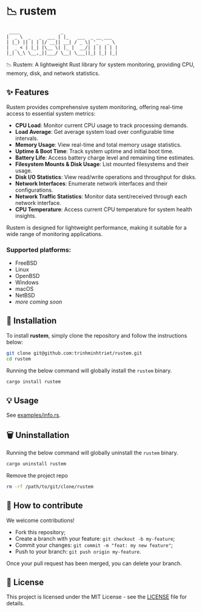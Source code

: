 # 📉 rustem

```text
 ____               _
|  _ \  _   _  ___ | |_   ___  _ __ ___
| |_) || | | |/ __|| __| / _ \| '_ ` _ \
|  _ < | |_| |\__ \| |_ |  __/| | | | | |
|_| \_\ \__,_||___/ \__| \___||_| |_| |_|
```

📉 Rustem: A lightweight Rust library for system monitoring, providing CPU, memory, disk, and network statistics.

## ✨ Features

Rustem provides comprehensive system monitoring, offering real-time access to essential system metrics:

- **CPU Load**: Monitor current CPU usage to track processing demands.
- **Load Average**: Get average system load over configurable time intervals.
- **Memory Usage**: View real-time and total memory usage statistics.
- **Uptime & Boot Time**: Track system uptime and initial boot time.
- **Battery Life**: Access battery charge level and remaining time estimates.
- **Filesystem Mounts & Disk Usage**: List mounted filesystems and their usage.
- **Disk I/O Statistics**: View read/write operations and throughput for disks.
- **Network Interfaces**: Enumerate network interfaces and their configurations.
- **Network Traffic Statistics**: Monitor data sent/received through each network interface.
- **CPU Temperature**: Access current CPU temperature for system health insights.

Rustem is designed for lightweight performance, making it suitable for a wide range of monitoring applications.

### Supported platforms:

- FreeBSD
- Linux
- OpenBSD
- Windows
- macOS
- NetBSD
- _more coming soon_

## 🚀 Installation

To install **rustem**, simply clone the repository and follow the instructions below:

```bash
git clone git@github.com:trinhminhtriet/rustem.git
cd rustem

```

Running the below command will globally install the `rustem` binary.

```bash
cargo install rustem
```

## 💡 Usage

See [examples/info.rs](https://github.com/trinhminhtriet/rustem/blob/master/examples/info.rs).

## 🗑️ Uninstallation

Running the below command will globally uninstall the `rustem` binary.

```bash
cargo uninstall rustem
```

Remove the project repo

```bash
rm -rf /path/to/git/clone/rustem
```

## 🤝 How to contribute

We welcome contributions!

- Fork this repository;
- Create a branch with your feature: `git checkout -b my-feature`;
- Commit your changes: `git commit -m "feat: my new feature"`;
- Push to your branch: `git push origin my-feature`.

Once your pull request has been merged, you can delete your branch.

## 📝 License

This project is licensed under the MIT License - see the [LICENSE](LICENSE) file for details.
